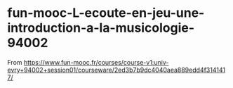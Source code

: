 # fun-mooc-L-ecoute-en-jeu-une-introduction-a-la-musicologie-94002
From https://www.fun-mooc.fr/courses/course-v1:univ-evry+94002+session01/courseware/2ed3b7b9dc4040aea889edd4f3141417/
